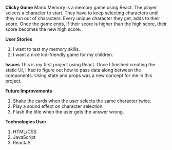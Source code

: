 **Clicky Game**
Mario Memory is a memory game using React.  The player selects a character to start.  They have to keep selecting characters until they run out of characters.  Every unique character they get, adds to their score.  Once the game ends, if their score is higher than the high score, their score becomes the new high score.

**User Stories**
1) I want to test my memory skills.
2) I want a nice kid-friendly game for my children.

**Issues**
This is my first project using React.  Once I finished creating the static UI, I had to figure out how to pass data along between the components.  Using state and props was a new concept for me in this project.

**Future Improvements**
1) Shake the cards when the user selects the same character twice.
2) Play a sound effect on character selection.
3) Flash the title when the user gets the answer wrong.

**Technologies User**
1) HTML/CSS
2) JavaScript
3) ReactJS

